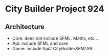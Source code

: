 ﻿# City Builder Project 924

## Architecture

- Core: does not include SFML. Maths, etc...
- Api: include SFML and core
- Game: include Api#   C i t y B u i l d e r _ S F M L _ S R  
 